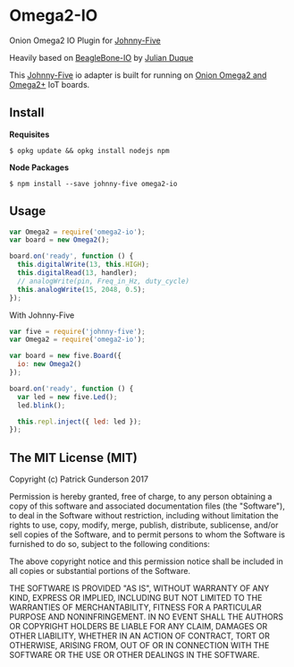 # Omega2-IO
Onion Omega2 IO Plugin for [Johnny-Five](http://johnny-five.io)

Heavily based on [BeagleBone-IO](https://github.com/julianduque/beaglebone-io) by [Julian Duque](https://github.com/julianduque)

This [Johnny-Five](http://johnny-five.io) io adapter is built for running on [Onion Omega2 and Omega2+](http://onion.io) IoT boards.

## Install

**Requisites**

```
$ opkg update && opkg install nodejs npm
```

**Node Packages**
```
$ npm install --save johnny-five omega2-io
```


## Usage

``` js
var Omega2 = require('omega2-io');
var board = new Omega2();

board.on('ready', function () {
  this.digitalWrite(13, this.HIGH);
  this.digitalRead(13, handler);
  // analogWrite(pin, Freq_in_Hz, duty_cycle)
  this.analogWrite(15, 2048, 0.5);
});

```

With Johnny-Five
``` js
var five = require('johnny-five');
var Omega2 = require('omega2-io');

var board = new five.Board({
  io: new Omega2()
});

board.on('ready', function () {
  var led = new five.Led();
  led.blink();

  this.repl.inject({ led: led });
});
```

## The MIT License (MIT)

Copyright (c) Patrick Gunderson 2017

Permission is hereby granted, free of charge, to any person obtaining a copy
of this software and associated documentation files (the "Software"), to deal
in the Software without restriction, including without limitation the rights
to use, copy, modify, merge, publish, distribute, sublicense, and/or sell
copies of the Software, and to permit persons to whom the Software is
furnished to do so, subject to the following conditions:

The above copyright notice and this permission notice shall be included in
all copies or substantial portions of the Software.

THE SOFTWARE IS PROVIDED "AS IS", WITHOUT WARRANTY OF ANY KIND, EXPRESS OR
IMPLIED, INCLUDING BUT NOT LIMITED TO THE WARRANTIES OF MERCHANTABILITY,
FITNESS FOR A PARTICULAR PURPOSE AND NONINFRINGEMENT. IN NO EVENT SHALL THE
AUTHORS OR COPYRIGHT HOLDERS BE LIABLE FOR ANY CLAIM, DAMAGES OR OTHER
LIABILITY, WHETHER IN AN ACTION OF CONTRACT, TORT OR OTHERWISE, ARISING FROM,
OUT OF OR IN CONNECTION WITH THE SOFTWARE OR THE USE OR OTHER DEALINGS IN
THE SOFTWARE.
